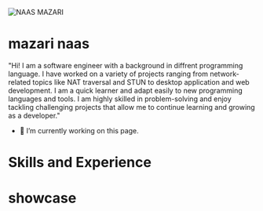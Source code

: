 


![NAAS MAZARI](https://user-images.githubusercontent.com/42710710/208281023-44bd9bbb-e9e1-4242-96af-38433b09a2a5.png)




# mazari naas
"Hi! I am a software engineer with a background in diffrent programming language. I have worked on a variety of projects ranging from network-related topics like NAT traversal and STUN to desktop application and web development. I am a quick learner and adapt easily to new programming languages and tools. I am highly skilled in problem-solving and enjoy tackling challenging projects that allow me to continue learning and growing as a developer."

 
- 🔭 I’m currently working on this page. 
# Skills and Experience
# showcase





